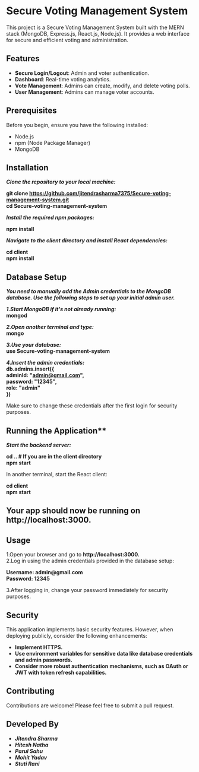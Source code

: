 # Secure Voting Management System

This project is a Secure Voting Management System built with the MERN stack (MongoDB, Express.js, React.js, Node.js). It provides a web interface for secure and efficient voting and administration.

## Features

- **Secure Login/Logout**: Admin and voter authentication.
- **Dashboard**: Real-time voting analytics.
- **Vote Management**: Admins can create, modify, and delete voting polls.
- **User Management**: Admins can manage voter accounts.

## Prerequisites

Before you begin, ensure you have the following installed:
- Node.js
- npm (Node Package Manager)
- MongoDB

## Installation

__*Clone the repository to your local machine:*__

__git clone https://github.com/jitendrasharma7375/Secure-voting-management-system.git__ <br>
__cd Secure-voting-management-system__ <br>

__*Install the required npm packages:*__ <br>

__npm install__ 

__*Navigate to the client directory and install React dependencies:*__

__cd client__   
__npm install__

## Database Setup

__*You need to manually add the Admin credentials to the MongoDB database. Use the following steps to set up your initial admin user.*__

__*1.Start MongoDB if it's not already running:*__  
  __mongod__  
  
__*2.Open another terminal and type:*__  
  __mongo__  
  
__*3.Use your database:*__  
__use Secure-voting-management-system__   

__*4.Insert the admin credentials:*__  
**db.admins.insert({  
     adminId: "admin@gmail.com",  
     password: "12345",  
     role: "admin"  
 })**   
 
Make sure to change these credentials after the first login for security purposes.

## Running the Application**

__*Start the backend server:*__

 __cd ..  # If you are in the client directory__  
 __npm start__

In another terminal, start the React client:

__cd client__  
__npm start__

## Your app should now be running on http://localhost:3000.

## Usage
1.Open your browser and go to **http://localhost:3000.**  
2.Log in using the admin credentials provided in the database setup:  

__Username: admin@gmail.com__  
__Password: 12345__

3.After logging in, change your password immediately for security purposes.

## Security

This application implements basic security features. However, when deploying publicly, consider the following enhancements:

- __Implement HTTPS.__  
- __Use environment variables for sensitive data like database credentials and admin passwords.__  
- __Consider more robust authentication mechanisms, such as OAuth or JWT with token refresh capabilities.__  


## Contributing
Contributions are welcome! Please feel free to submit a pull request.

## Developed By
- __*Jitendra Sharma*__
- __*Hitesh Natha*__
- __*Parul Sahu*__
- __*Mohit Yadav*__
- __*Stuti Rani*__








